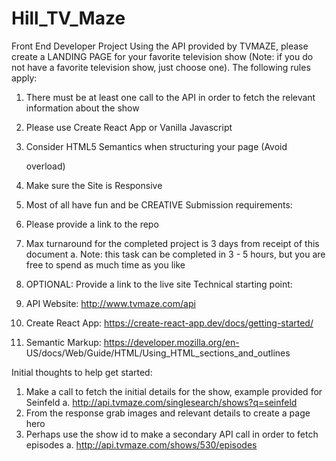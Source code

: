 # Hill_TV_Maze
Front End Developer Project
Using the API provided by TVMAZE, please create a LANDING PAGE for your favorite
television show (Note: if you do not have a favorite television show, just choose one).
The following rules apply:
1. There must be at least one call to the API in order to fetch the relevant
information about the show
2. Please use Create React App or Vanilla Javascript
3. Consider HTML5 Semantics when structuring your page (Avoid <div> overload)
4. Make sure the Site is Responsive
5. Most of all have fun and be CREATIVE
Submission requirements:
1. Please provide a link to the repo
2. Max turnaround for the completed project is 3 days from receipt of this document
a. Note: this task can be completed in 3 - 5 hours, but you are free to spend
as much time as you like
3. OPTIONAL: Provide a link to the live site
Technical starting point:
1. API Website: http://www.tvmaze.com/api
2. Create React App: https://create-react-app.dev/docs/getting-started/

3. Semantic Markup: https://developer.mozilla.org/en-
US/docs/Web/Guide/HTML/Using_HTML_sections_and_outlines

Initial thoughts to help get started:
1. Make a call to fetch the initial details for the show, example provided for Seinfeld
a. http://api.tvmaze.com/singlesearch/shows?q=seinfeld
2. From the response grab images and relevant details to create a page hero
3. Perhaps use the show id to make a secondary API call in order to fetch episodes
a. http://api.tvmaze.com/shows/530/episodes
